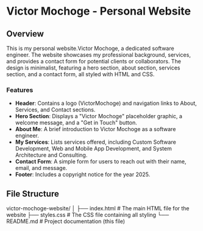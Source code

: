 # Victor Mochoge - Personal Website

## Overview
This is my personal website.Victor Mochoge, a dedicated software engineer. The website showcases my professional background, services, and provides a contact form for potential clients or collaborators. The design is minimalist, featuring a hero section, about section, services section, and a contact form, all styled with HTML and CSS.

### Features
- **Header**: Contains a logo (VictorMochoge) and navigation links to About, Services, and Contact sections.
- **Hero Section**: Displays a "Victor Mochoge" placeholder graphic, a welcome message, and a "Get in Touch" button.
- **About Me**: A brief introduction to Victor Mochoge as a software engineer.
- **My Services**: Lists services offered, including Custom Software Development, Web and Mobile App Development, and System Architecture and Consulting.
- **Contact Form**: A simple form for users to reach out with their name, email, and message.
- **Footer**: Includes a copyright notice for the year 2025.

## File Structure

victor-mochoge-website/
│
├── index.html        # The main HTML file for the website
├── styles.css        # The CSS file containing all styling
└── README.md         # Project documentation (this file)

